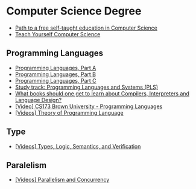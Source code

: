 # Computer Science Degree

- [Path to a free self-taught education in Computer Science](https://github.com/ossu/computer-science)
- [Teach Yourself Computer Science](https://teachyourselfcs.com/)

## Programming Languages

- [Programming Languages, Part A](https://www.coursera.org/learn/programming-languages/home/welcome)
- [Programming Languages, Part B](https://www.coursera.org/learn/programming-languages-part-b/home/welcome)
- [Programming Languages, Part C](https://www.coursera.org/learn/programming-languages-part-c/home/welcome)
- [Study track: Programming Languages and Systems (PLS)](https://studies.ku.dk/masters/computer-science/programme-structure/recommended_studytracks/programming-languages/)
- [What books should one get to learn about Compilers, Interpreters and Language Design?](https://www.quora.com/What-books-should-one-get-to-learn-about-Compilers-Interpreters-and-Language-Design/answer/Quildreen-Motta)
- [[Video] CS173 Brown University - Programming Languages](https://www.youtube.com/playlist?list=PL-R-PWkyRREf3Zjk6UFI5mhKt9XuLMC3G)
- [[Videos] Theory of Programming Language](https://www.youtube.com/playlist?list=PLKXOz27AMknH_Kj_-s-1GtHny7D_9c1QW)

## Type

- [[Videos] Types, Logic, Semantics, and Verification](http://www.cs.uoregon.edu/research/summerschool/summer16/curriculum.php)

## Paralelism

- [[Videos] Parallelism and Concurrency](https://www.cs.uoregon.edu/research/summerschool/summer18/topics.php)
